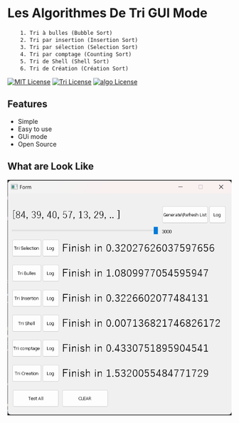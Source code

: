 # Les Algorithmes De Tri GUI Mode
```
    1. Tri à bulles (Bubble Sort)
    2. Tri par insertion (Insertion Sort)
    3. Tri par sélection (Selection Sort)
    4. Tri par comptage (Counting Sort)
    5. Tri de Shell (Shell Sort)
    6. Tri de Création (Création Sort)
```
[![MIT License](https://img.shields.io/badge/License-MIT-green.svg)](https://choosealicense.com/licenses/mit/)
[![Tri License](https://img.shields.io/badge/License-GPL%20v3-yellow.svg)](https://opensource.org/licenses/)
[![algo License](https://img.shields.io/badge/license-AGPL-blue.svg)](http://www.gnu.org/licenses/agpl-3.0)

## Features

- Simple
- Easy to use
- GUi mode
- Open Source




## What are Look Like
![alt text](tri.png)
